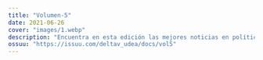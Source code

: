 ```yaml
---
title: "Volumen-5"
date: 2021-06-26
cover: "images/1.webp"
description: "Encuentra en esta edición las mejores noticias en políticas aeroespaciales, nuevas tecnologías en propulsión y cohetería, sector público y privado, propulsión en otros mundos y opinión. Además, puedes enterarte de los lanzamientos de la semana y participar en el sorteo de dos llaveros personalizados resolviendo nuestro crucigrama. ΔV Launch Log, la revista del semillero de cohetería y propulsión Delta V de la Universidad de Antioquia, adscrito al grupo de investigación Astra. Tu revista de ciencia de cohetes en español"
ossuu: "https://issuu.com/deltav_udea/docs/vol5"
---
```

